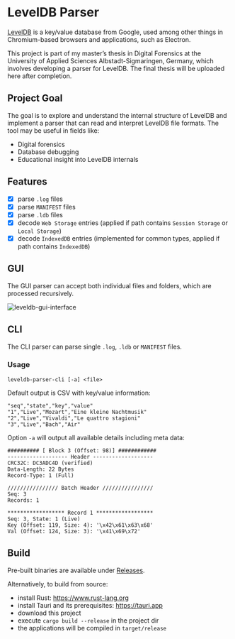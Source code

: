# LevelDB Parser
[LevelDB](https://github.com/google/leveldb) is a key/value database from Google, used among other things in Chromium-based browsers and applications, such as Electron. 

This project is part of my master’s thesis in Digital Forensics at the University of Applied Sciences Albstadt-Sigmaringen, Germany, which involves developing a parser for LevelDB. The final thesis will be uploaded here after completion.

## Project Goal

The goal is to explore and understand the internal structure of LevelDB and implement a parser that can read and interpret LevelDB file formats. The tool may be useful in fields like:

- Digital forensics
- Database debugging
- Educational insight into LevelDB internals


## Features

- [x] parse `.log` files
- [x] parse `MANIFEST` files
- [x] parse `.ldb` files
- [x] decode `Web Storage` entries (applied if path contains `Session Storage` or `Local Storage`)
- [x] decode `IndexedDB` entries (implemented for common types, applied if path contains `IndexedDB`)

## GUI
The GUI parser can accept both individual files and folders, which are processed recursively.

<img alt="leveldb-gui-interface" src="https://github.com/user-attachments/assets/a3df841b-6623-4e5d-838f-0b83faed630e" />


## CLI
The CLI parser can parse single `.log`, `.ldb` or `MANIFEST` files. 

### Usage
`leveldb-parser-cli [-a] <file>`

Default output is CSV with key/value information:
```
"seq","state","key","value"
"1","Live","Mozart","Eine kleine Nachtmusik"
"2","Live","Vivaldi","Le quattro stagioni"
"3","Live","Bach","Air"
```

Option `-a` will output all available details including meta data:
```
########## [ Block 3 (Offset: 98)] ############
------------------- Header -------------------
CRC32C: DC3ADC4D (verified)
Data-Length: 22 Bytes
Record-Type: 1 (Full)

//////////////// Batch Header ////////////////
Seq: 3
Records: 1

****************** Record 1 ******************
Seq: 3, State: 1 (Live)
Key (Offset: 119, Size: 4): '\x42\x61\x63\x68'
Val (Offset: 124, Size: 3): '\x41\x69\x72'
```

## Build
Pre-built binaries are available under [Releases](https://github.com/huebicode/leveldb-parser/releases).

Alternatively, to build from source:
- install Rust: https://www.rust-lang.org
- install Tauri and its prerequisites: https://tauri.app
- download this project
- execute `cargo build --release` in the project dir
- the applications will be compiled in `target/release`
